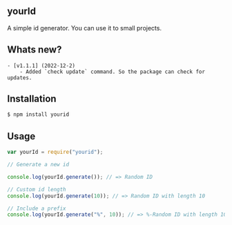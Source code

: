 ## yourId

A simple id generator. You can use it to small projects.

## Whats new?

    - [v1.1.1] (2022-12-2)
        - Added `check update` command. So the package can check for updates.

## Installation

```sh
$ npm install yourid
```

## Usage

```js
var yourId = require("yourid");

// Generate a new id

console.log(yourId.generate()); // => Random ID

// Custom id length
console.log(yourId.generate(10)); // => Random ID with length 10

// Include a prefix
console.log(yourId.generate("%", 10)); // => %-Random ID with length 10
```
